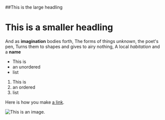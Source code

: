 ##This is the large headling

# This is a smaller headling

And as **imagination** bodies forth,
The forms of things *unknown*, the poet's pen,
Turns them to shapes and gives to airy nothing,
A local *habitation* and a **name**

- This is
- an unordered
- list

1. This is
2. an ordered
3. list

Here is how you make [a link](https://www.wikipedia.org/).

![This is an image.](https://giyhub.com/yihui/xaringan/releases/download/v0.0.2/karl-moustache.jpg)
